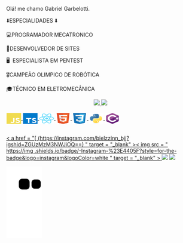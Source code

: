 Olá! me chamo Gabriel Garbelotti.

⬇️​ESPECIALIDADES ⬇️​
 
 
💻​PROGRAMADOR MECATRONICO

💱​DESENVOLVEDOR DE SITES

🖥️ ​ ESPECIALISTA EM PENTEST

🎖️​CAMPEÃO OLIMPICO DE ROBÓTICA

🎓​TÉCNICO EM ELETROMECÂNICA 

  
<div align="center">
  <a href="https://github.com/GabrielGarbelotti">
  <img height="180em" src="https://github-readme-stats.vercel.app/api?username=Gabriel&show_icons=true&theme=dark&include_all_commits=true&count_private=true"/>
  <img height="180em" src="https://github-readme-stats.vercel.app/api/top-langs/?username=Gabriel&layout=compact&langs_count=7&theme=dark"/>
</div>

<div style="display: inline_block"><br>
  <img align="center" alt="Gabriel-Js" height="30" width="40" src="https://raw.githubusercontent.com/devicons/devicon/master/icons/javascript/javascript-plain.svg">
  <img align="center" alt="Gabriel-Ts" height="30" width="40" src="https://raw.githubusercontent.com/devicons/devicon/master/icons/typescript/typescript-plain.svg">
  <img align="center" alt="Gabriel-React" height="30" width="40" src="https://raw.githubusercontent.com/devicons/devicon/master/icons/react/react-original.svg">
  <img align="center" alt="Gabriel-HTML" height="30" width="40" src="https://raw.githubusercontent.com/devicons/devicon/master/icons/html5/html5-original.svg">
  <img align="center" alt="Gabriel-CSS" height="30" width="40" src="https://raw.githubusercontent.com/devicons/devicon/master/icons/css3/css3-original.svg">
  <img align="center" alt="Gabriel-Python" height="30" width="40" src="https://raw.githubusercontent.com/devicons/devicon/master/icons/python/python-original.svg">
  <img align="center" alt="Gabriel-Csharp" height="30" width="40" src="https://raw.githubusercontent.com/devicons/devicon/master/icons/csharp/csharp-original.svg">
</div>

  ##
 
<div> 
  <  a   href = "[ (https://instagram.com/bielzzinn_bjj?igshid=ZGUzMzM3NWJiOQ==) "   target = "_blank"  ><  img   src = " https://img .shields.io/badge/-Instagram-%23E4405F?style=for-the- badge&logo=instagram&logoColor=white "   target = "_blank"  ></  a  >
 <a href="https://discord.gg/SuperShock#7975" target="_blank"><img src="https://img.shields.io/badge/Discord-7289DA?style=for-the-badge&logo=discord&logoColor=white" target="_blank"></a> 
  <a href = "mailto:gabrielgarbelotti97@gmail.com"><img src="https://img.shields.io/badge/-Gmail-%23333?style=for-the-badge&logo=gmail&logoColor=white" target="_blank"></a>
 
  ![Snake animation](https://github.com/rafaballerini/rafaballerini/blob/output/github-contribution-grid-snake.svg)
 
</div>
